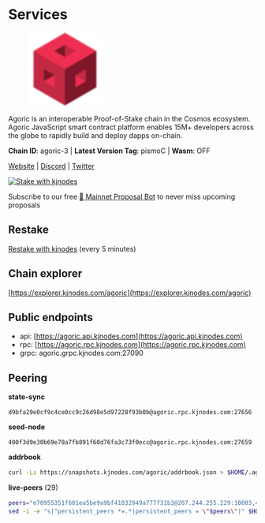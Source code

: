 # Services

<figure><img src="https://raw.githubusercontent.com/kj89/cosmos-images/main/logos/agoric.png" width="150" alt=""><figcaption></figcaption></figure>

Agoric is an interoperable Proof-of-Stake chain in the Cosmos ecosystem.  Agoric JavaScript smart contract platform enables 15M+ developers across the  globe to rapidly build and deploy dapps on-chain.

**Chain ID**: agoric-3 | **Latest Version Tag**: pismoC | **Wasm**: OFF

[Website](https://agoric.com) | [Discord](https://discord.com/invite/qDW8DRes4s) | [Twitter](https://twitter.com/agoric)

[![Stake with kjnodes](https://i.ibb.co/cr44Q8j/button-stake-with-kjnodes.png)](https://restake.app/agoric/agoricvaloper1ku5sm2twlsywdrp4wz3kfwgyrtqtp0lpr3nvk8)

Subscribe to our free [🤖 Mainnet Proposal Bot](https://t.me/kjnodes_proposal_bot) to never miss upcoming proposals

## Restake

[Restake with kjnodes](https://restake.app/agoric/agoricvaloper1ku5sm2twlsywdrp4wz3kfwgyrtqtp0lpr3nvk8) (every 5 minutes)
## Chain explorer
[https://explorer.kjnodes.com/agoric](https://explorer.kjnodes.com/agoric)

## Public endpoints

* api: [https://agoric.api.kjnodes.com](https://agoric.api.kjnodes.com)
* rpc: [https://agoric.rpc.kjnodes.com](https://agoric.rpc.kjnodes.com)
* grpc: agoric.grpc.kjnodes.com:27090

## Peering

**state-sync**

```text
d9bfa29e0cf9c4ce0cc9c26d98e5d97228f93b0b@agoric.rpc.kjnodes.com:27656
```

**seed-node**

```text
400f3d9e30b69e78a7fb891f60d76fa3c73f0ecc@agoric.rpc.kjnodes.com:27659
```

**addrbook**
```bash
curl -Ls https://snapshots.kjnodes.com/agoric/addrbook.json > $HOME/.agoric/config/addrbook.json
```

**live-peers** (29)
```bash
peers="e70955351f601ea5be9a9bf41032949a777f31b3@207.244.255.229:10003,4dfada1eaf19505734492171403a3c3c3648ba57@34.66.30.56:26656,cccbc2151821e498e03a3a3df9115618571262a7@35.215.1.238:26656,d9bfa29e0cf9c4ce0cc9c26d98e5d97228f93b0b@65.109.88.38:27656,0837c0dac0bb15e79e64207bb0fa5a9a6fa42ad4@178.62.116.62:26656,a38a30c1dd31f63be2befd40b82964b215c3c288@165.22.251.28:26656,63bd6649f80362ce513027d99ef32c826fdbd259@45.9.62.136:26656,711f6f36a6ec3924b6d721de6adce604092e59f2@116.202.226.169:26656,f095bb53006ebddcbbf29c8df70dddcba6419e36@142.93.145.13:26656,e759de7a872eff293ab1316a0745eb5fdd5614f3@88.217.142.187:26656,0464c8dded70d01f5ab50a8d6047a6b27ddf2ccd@84.244.95.232:26656,d03a9974f14ae380fdb7caf46ec71ce5278f0356@34.72.231.9:26656,ca4c3b9d0cf78d934a3b972c328db2e4a9a66c42@64.32.40.114:26656,ee0ce8e2f964191564fd766daa8825ee2b02e697@18.179.198.198:26656,98d989f486d42ec75203f918495c420ca9665514@34.71.244.111:26656,ebc272824924ea1a27ea3183dd0b9ba713494f83@195.3.220.135:27106,1cbe5f5c77610bb6568332e026a3b516edeb0121@65.21.234.47:21156,aede0d57cd77051cf1270675fa770c22e8074501@64.32.40.134:26656,0f642db2770d4dd3e0d030b2f14f1365e40f3b38@82.100.58.101:26657,37933cb8069e22554e454294d529eddb0fdae145@52.56.185.212:26656,9e673680df593d841b0e09c49f87409654d84ae9@95.217.202.49:37656,c041ac25e8d0f34b453ebdbae00e72cad4bd7fd1@3.1.218.117:26656,cf6854b4615508d264ad4404061b083aa70ce9c8@34.72.229.79:26656,506f9bca6ce2f29a2556427f90693a8ee1b100ff@178.128.238.183:26060,d56af8cb0716909f9b804e7dec8c1d34ae4eed16@65.108.142.81:26676,feabf7eadf6e0b4d2d28c3fe59dc077258a74202@95.216.5.101:26656,f76d94dcfdcd29a5566a3e2a9a6a6c3aabacd792@65.108.128.247:26656,9ed68bef54712b46713ac755ab7a6e7ad30694ef@192.99.44.79:14456,8346a2f94b41b8f0d43c49e37ca2ffc9855936b7@34.28.102.95:26656"
sed -i -e "s|^persistent_peers *=.*|persistent_peers = \"$peers\"|" $HOME/.agoric/config/config.toml
```
